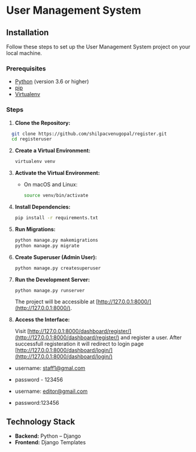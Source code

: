 # User Management System

## Installation

Follow these steps to set up the User Management System project on your local machine.

### Prerequisites

- [Python](https://www.python.org/) (version 3.6 or higher)
- [pip](https://pip.pypa.io/en/stable/)
- [Virtualenv](https://virtualenv.pypa.io/en/stable/)

### Steps

1. **Clone the Repository:**

 ```bash
   git clone https://github.com/shilpacvenugopal/register.git
   cd registeruser
   ```

2. **Create a Virtual Environment:**

   ```bash
   virtualenv venv
   ```

3. **Activate the Virtual Environment:**

   - On macOS and Linux:

     ```bash
     source venv/bin/activate
     ```

4. **Install Dependencies:**

   ```bash
   pip install -r requirements.txt
   ```

5. **Run Migrations:**

   ```bash
   python manage.py makemigrations
   python manage.py migrate
   ```

6. **Create Superuser (Admin User):**

   ```bash
   python manage.py createsuperuser
   ```


7. **Run the Development Server:**

   ```bash
   python manage.py runserver
   ```

   The project will be accessible at [http://127.0.0.1:8000/](http://127.0.0.1:8000/).

8. **Access the  Interface:**

   Visit [http://127.0.0.1:8000/dashboard/register/](http://127.0.0.1:8000/dashboard/register/) and register a user. After successfull registeration it will redirect to login page
   [http://127.0.0.1:8000/dashboard/login/](http://127.0.0.1:8000/dashboard/login/)

   
  - username: staff1@gmal.com
  - password - 123456

  - username: editor@gmail.com
  - password:123456

## Technology Stack

- **Backend:** Python – Django
- **Frontend:** Django Templates

